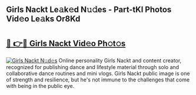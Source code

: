 ## Girls Nackt Le𝚊k𝚎d N𝚞𝚍es - Part-tKl Photos Vid𝚎o Le𝚊ks Or8Kd

# <h2><a href="http://fb50hq9.evod.top/?m=Girls+Nackt">🔗 👉🔴 Girls Nackt Vid𝚎o Ph𝚘t𝚘s</a></h2>

[![Girls Nackt N𝚞d𝚎s](https://i.imgur.com/8V9OHl7.gif)](http://fb50hq9.evod.top/?m=Girls+Nackt)
Online personality Girls Nackt and content creator, recognized for publishing dance and lifestyle material through solo and collaborative dance routines and mini vlogs. Girls Nackt public image is one of strength and resilience, but he's not immune to the challenges that come with being in the public eye. 
